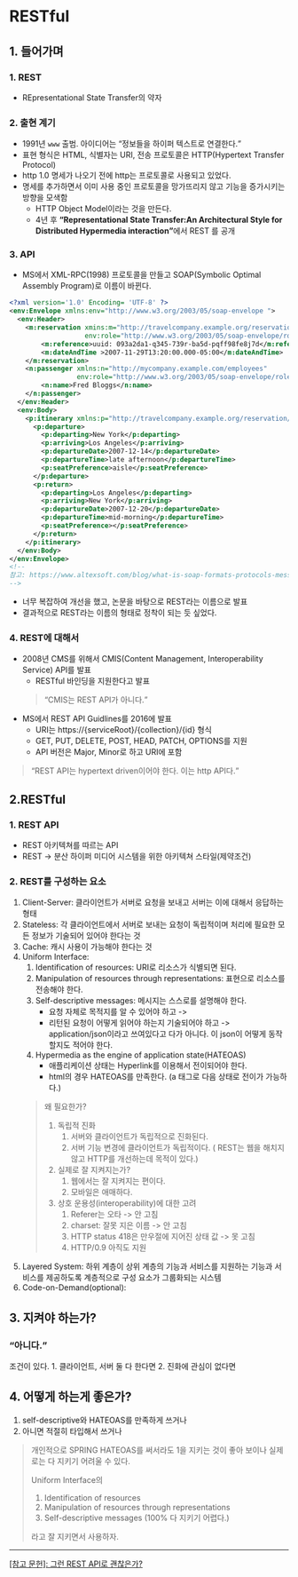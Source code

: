 # RESTful

## 1. 들어가며
### 1. REST
- REpresentational State Transfer의 약자

### 2. 출현 계기
- 1991년 `www` 출범. 아이디어는 <q>정보들을 하이퍼 텍스트로 연결한다.</q>
- 표현 형식은 HTML, 식별자는 URI, 전송 프로토콜은 HTTP(Hypertext Transfer Protocol)
- http 1.0 명세가 나오기 전에 http는 프로토콜로 사용되고 있었다.
- 명세를 추가하면서 이미 사용 중인 프로토콜을 망가뜨리지 않고 기능을 증가시키는 방향을 모색함
  - HTTP Object Model이라는 것을 만든다.
  - 4년 후 <strong><q>Representational State Transfer:An Architectural Style for Distributed Hypermedia interaction</q></strong>에서 REST 를 공개

### 3. API
- MS에서 XML-RPC(1998) 프로토콜을 만들고 SOAP(Symbolic Optimal Assembly Program)로 이름이 바뀐다.
```xml
<?xml version='1.0' Encoding= 'UTF-8' ?>
<env:Envelope xmlns:env="http://www.w3.org/2003/05/soap-envelope ">
  <env:Header>
    <m:reservation xmins:m="http://travelcompany.example.org/reservation"
                   env:role="http://www.w3.org/2003/05/soap-envelope/role/next">
        <m:reference>uuid: 093a2da1-q345-739r-ba5d-pqff98fe8j7d</m:reference>
        <m:dateAndTime >2007-11-29T13:20:00.000-05:00</m:dateAndTime>
    </m:reservation>
    <n:passenger xmlns:n="http://mycompany.example.com/employees" 
                 env:role="http://www.w3.org/2003/05/soap-envelope/role/next">
        <n:name>Fred Bloggs</n:name>
    </n:passenger>
  </env:Header>
  <env:Body>
    <p:itinerary xmlns:p="http://travelcompany.example.org/reservation/travel">
      <p:departure>
        <p:departing>New York</p:departing>
        <p:arriving>Los Angeles</p:arriving>
        <p:departureDate>2007-12-14</p:departureDate>
        <p:departureTime>late afternoon</p:departureTime>
        <p:seatPreference>aisle</p:seatPreference>
      </p:departure>
      <p:return>
        <p:departing>Los Angeles</p:departing>
        <p:arriving>New York</p:arriving>
        <p:departureDate>2007-12-20</p:departureDate>
        <p:departureTime>mid-morning</p:departureTime>
        <p:seatPreference></p:seatPreference>
      </p:return>
    </p:itinerary>
  </env:Body>
</env:Envelope>
<!--
참고: https://www.altexsoft.com/blog/what-is-soap-formats-protocols-message-structure-and-how-soap-is-different-from-rest/
-->
```
- 너무 복잡하여 개선을 했고, 논문을 바탕으로  REST라는 이름으로 발표
- 결과적으로 REST라는 이름의 형태로 정착이 되는 듯 싶었다.

### 4. REST에 대해서 
- 2008년 CMS를 위해서 CMIS(Content Management, Interoperability Service) API를 발표
  - RESTful 바인딩을 지원한다고 발표
  > <q>CMIS는 REST API가 아니다.</q>
- MS에서 REST API Guidlines를 2016에 발표
  - URI는 https://{serviceRoot}/{collection}/{id} 형식
  - GET, PUT, DELETE, POST, HEAD, PATCH, OPTIONS를 지원
  - API 버전은 Major, Minor로 하고 URI에 포함
> <q>REST API는 hypertext driven이어야 한다. 이는 http API다.</q>

## 2.RESTful

### 1. REST API
- REST 아키텍쳐를 따르는 API
- REST -> 분산 하이퍼 미디어 시스템을 위한 아키텍쳐 스타일(제약조건)


### 2. REST를 구성하는 요소
1. Client-Server: 클라이언트가 서버로 요청을 보내고 서버는 이에 대해서 응답하는 형태
2. Stateless: 각 클라이언트에서 서버로 보내는 요청이 독립적이며 처리에 필요한 모든 정보가 기술되어 있어야 한다는 것
3. Cache: 캐시 사용이 가능해야 한다는 것 
4. Uniform Interface: 
   1. Identification of resources: URI로 리소스가 식별되면 된다.
   2. Manipulation of resources through representations: 표현으로 리소스를 전송해야 한다.
   3. Self-descriptive messages: 메시지는 스스로를 설명해야 한다.
      - 요청 자체로 목적지를 알 수 있어야 하고 -> 
      - 리턴된 요청이 어떻게 읽어야 하는지 기술되어야 하고 -> application/json이라고 쓰여있다고 다가 아니다. 이 json이 어떻게 동작할지도 적어야 한다.
   4. Hypermedia as the engine of application state(HATEOAS)
      - 애플리케이션 상태는 Hyperlink를 이용해서 전이되어야 한다.
      - html의 경우 HATEOAS를 만족한다. (a 태그로 다음 상태로 전이가 가능하다.)
   > 왜 필요한가?
   > 1. 독립적 진화
   >    1. 서버와 클라이언트가 독립적으로 진화된다.
   >    2. 서버 기능 변경에 클라이언트가 독립적이다. ( REST는 웹을 해치지 않고 HTTP를 개선하는데 목적이 있다.)
   > 2. 실제로 잘 지켜지는가?
   >    1. 웹에서는 잘 지켜지는 편이다.
   >    2. 모바일은 애매하다.
   > 3. 상호 운용성(interoperability)에 대한 고려
   >    1. Referer는 오타 -> 안 고침
   >    2. charset: 잘못 지은 이름 -> 안 고침
   >    3. HTTP status 418은 만우절에 지어진 상태 값 -> 못 고침
   >    4. HTTP/0.9 아직도 지원
5. Layered System: 하위 계층이 상위 계층의 기능과 서비스를 지원하는 기능과 서비스를 제공하도록 계층적으로 구성 요소가 그룹화되는 시스템
6. Code-on-Demand(optional):

## 3. 지켜야 하는가?
<h3><q>아니다.</q></h3>
조건이 있다. 
1. 클라이언트, 서버 둘 다 한다면
2. 진화에 관심이 없다면

## 4. 어떻게 하는게 좋은가?
1. self-descriptive와 HATEOAS를 만족하게 쓰거나
2. 아니면 적절히 타입해서 쓰거나

> 개인적으로 SPRING HATEOAS를 써서라도 1을 지키는 것이 좋아 보이나
> 실제로는 다 지키기 어려울 수 있다.
> 
>  Uniform Interface의
>    1. Identification of resources
>    2. Manipulation of resources through representations
>    3. Self-descriptive messages (100% 다 지키기 어렵다.)
> 
> 라고 잘 지키면서 사용하자.
>    


-----------------------
[[참고 문헌]: 그런 REST API로 괜찮은가?](https://velog.io/@kjh03160/그런-REST-API로-괜찮은가)

